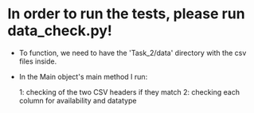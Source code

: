 # In order to run the tests, please run data_check.py!

* To function, we need to have the 'Task_2/data' directory with the csv files inside.
* In the Main object's main method I run:

    1: checking of the two CSV headers if they match
    2: checking each column for availability and datatype
